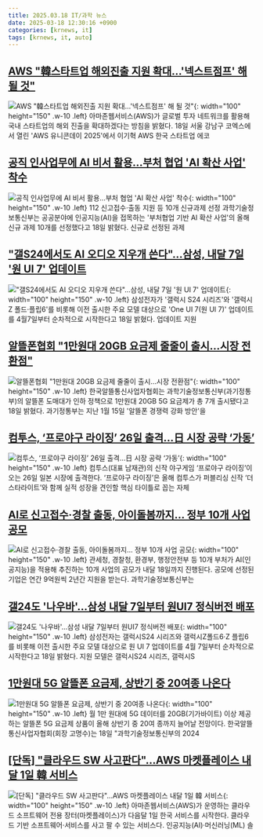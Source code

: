```yaml
---
title: 2025.03.18 IT/과학 뉴스
date: 2025-03-18 12:30:16 +0900
categories: [krnews, it]
tags: [krnews, it, auto]
---
```

## [AWS "韓스타트업 해외진출 지원 확대…'넥스트점프' 해 될 것"](https://n.news.naver.com/mnews/article/001/0015271694)

![AWS "韓스타트업 해외진출 지원 확대…'넥스트점프' 해 될 것"](https://mimgnews.pstatic.net/image/origin/001/2025/03/18/15271694.jpg?type=nf220_150){: width="100" height="150" .w-10 .left}
아마존웹서비스(AWS)가 글로벌 투자 네트워크를 활용해 국내 스타트업의 해외 진출을 확대하겠다는 방침을 밝혔다. 18일 서울 강남구 코엑스에서 열린 'AWS 유니콘데이 2025'에서 이기혁 AWS 한국 스타트업 에코

## [공직 인사업무에 AI 비서 활용…부처 협업 'AI 확산 사업' 착수](https://n.news.naver.com/mnews/article/001/0015271672)

![공직 인사업무에 AI 비서 활용…부처 협업 'AI 확산 사업' 착수](https://mimgnews.pstatic.net/image/origin/001/2025/03/18/15271672.jpg?type=nf220_150){: width="100" height="150" .w-10 .left}
112 신고접수·출동 지원 등 10개 신규과제 선정 과학기술정보통신부는 공공분야에 인공지능(AI)을 접목하는 '부처협업 기반 AI 확산 사업'의 올해 신규 과제 10개를 선정했다고 18일 밝혔다. 신규로 선정된 과제

## ["갤S24에서도 AI 오디오 지우개 쓴다"…삼성, 내달 7일 '원 UI 7' 업데이트](https://n.news.naver.com/mnews/article/003/0013124956)

!["갤S24에서도 AI 오디오 지우개 쓴다"…삼성, 내달 7일 '원 UI 7' 업데이트](https://mimgnews.pstatic.net/image/origin/003/2025/03/18/13124956.jpg?type=nf220_150){: width="100" height="150" .w-10 .left}
삼성전자가 '갤럭시 S24 시리즈'와 '갤럭시 Z 폴드·플립6'를 비롯해 이전 출시한 주요 모델 대상으로 'One UI 7(원 UI 7)' 업데이트를 4월7일부터 순차적으로 시작한다고 18일 밝혔다. 업데이트 지원

## [알뜰폰협회 "1만원대 20GB 요금제 줄줄이 출시...시장 전환점"](https://n.news.naver.com/mnews/article/008/0005167124)

![알뜰폰협회 "1만원대 20GB 요금제 줄줄이 출시...시장 전환점"](https://mimgnews.pstatic.net/image/origin/008/2025/03/18/5167124.jpg?type=nf220_150){: width="100" height="150" .w-10 .left}
한국알뜰통신사업자협회는 과학기술정보통신부(과기정통부)의 알뜰폰 도매대가 인하 정책으로 1만원대 20GB 5G 요금제가 총 7개 출시됐다고 18일 밝혔다. 과기정통부는 지난 1월 15일 '알뜰폰 경쟁력 강화 방안'을

## [컴투스, ‘프로야구 라이징’ 26일 출격…日 시장 공략 ‘가동’](https://n.news.naver.com/mnews/article/009/0005460569)

![컴투스, ‘프로야구 라이징’ 26일 출격…日 시장 공략 ‘가동’](https://mimgnews.pstatic.net/image/origin/009/2025/03/18/5460569.jpg?type=nf220_150){: width="100" height="150" .w-10 .left}
컴투스(대표 남재관)의 신작 야구게임 ‘프로야구 라이징’이 오는 26일 일본 시장에 출격한다. ‘프로야구 라이징’은 올해 컴투스가 퍼블리싱 신작 ‘더 스타라이트’와 함께 실적 성장을 견인할 핵심 타이틀로 꼽는 자체

## [AI로 신고접수·경찰 출동, 아이돌봄까지... 정부 10개 사업 공모](https://n.news.naver.com/mnews/article/008/0005167191)

![AI로 신고접수·경찰 출동, 아이돌봄까지... 정부 10개 사업 공모](https://mimgnews.pstatic.net/image/origin/008/2025/03/18/5167191.jpg?type=nf220_150){: width="100" height="150" .w-10 .left}
관세청, 경찰청, 환경부, 행정안전부 등 10개 부처가 AI(인공지능)을 적용해 추진하는 10개 사업의 공모가 내달 18일까지 진행된다. 공모에 선정된 기업은 연간 9억원씩 2년간 지원을 받는다. 과학기술정보통신부는

## [갤24도 '나우바'…삼성 내달 7일부터 원UI7 정식버전 배포](https://n.news.naver.com/mnews/article/030/0003294030)

![갤24도 '나우바'…삼성 내달 7일부터 원UI7 정식버전 배포](https://mimgnews.pstatic.net/image/origin/030/2025/03/18/3294030.jpg?type=nf220_150){: width="100" height="150" .w-10 .left}
삼성전자는 갤럭시S24 시리즈와 갤럭시Z폴드6·Z 플립6를 비롯해 이전 출시한 주요 모델 대상으로 원 UI 7 업데이트를 4월 7일부터 순차적으로 시작한다고 18일 밝혔다. 지원 모델은 갤럭시S24 시리즈, 갤럭시S

## [1만원대 5G 알뜰폰 요금제, 상반기 중 20여종 나온다](https://n.news.naver.com/mnews/article/031/0000916862)

![1만원대 5G 알뜰폰 요금제, 상반기 중 20여종 나온다](https://mimgnews.pstatic.net/image/origin/031/2025/03/18/916862.jpg?type=nf220_150){: width="100" height="150" .w-10 .left}
월 1만 원대에 5G 데이터를 20GB(기가바이트) 이상 제공하는 알뜰폰 5G 요금제 상품이 올해 상반기 중 20여 종까지 늘어날 전망이다. 한국알뜰통신사업자협회(회장 고명수)는 18일 "과학기술정보통신부의 2024

## [[단독] "클라우드 SW 사고판다"…AWS 마켓플레이스 내달 1일 韓 서비스](https://n.news.naver.com/mnews/article/003/0013124345)

![[단독] "클라우드 SW 사고판다"…AWS 마켓플레이스 내달 1일 韓 서비스](https://mimgnews.pstatic.net/image/origin/003/2025/03/17/13124345.jpg?type=nf220_150){: width="100" height="150" .w-10 .left}
아마존웹서비스(AWS)가 운영하는 클라우드 소프트웨어 전용 장터(마켓플레이스)가 다음달 1일 한국 서비스를 시작한다. 클라우드 기반 소프트웨어·서비스를 사고 팔 수 있는 서비스다. 인공지능(AI)·머신러닝(ML) 솔

